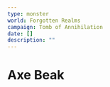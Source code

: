 ```yaml
---
type: monster
world: Forgotten Realms
campaign: Tomb of Annihilation
date: []
description: ""
---
```


# Axe Beak
